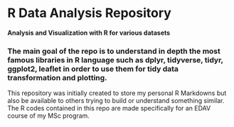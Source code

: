 # R Data Analysis Repository
**Analysis and Visualization with R for various datasets**

### The main goal of the repo is to understand in depth the most famous libraries in R language such as **dplyr**, **tidyverse**, **tidyr**, **ggplot2**, **leaflet** in order to use them for tidy data transformation and plotting.

This repository was initially created to store my personal R Markdowns but also be available to others trying to build or understand something similar.
The R codes contained in this repo are made specifically for an EDAV course of my MSc program.
